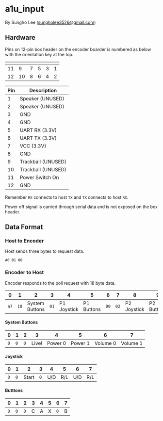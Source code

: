 # a1u_input

By Sungho Lee (sungholee3526@gmail.com)

## Hardware

Pins on 12-pin box header on the encoder boarder is numbered as below with the
orientation key at the top.

| <!-- --> | <!-- --> | <!-- --> | <!-- --> | <!-- --> | <!-- --> |
|----------|----------|----------|----------|----------|----------|
| 11       | 9        | 7        | 5        | 3        | 1        |
| 12       | 10       | 8        | 6        | 4        | 2        |

| Pin | Description        |
|-----|--------------------|
| 1   | Speaker (UNUSED)   |
| 2   | Speaker (UNUSED)   |
| 3   | GND                |
| 4   | GND                |
| 5   | UART RX (3.3V)     |
| 6   | UART TX (3.3V)     |
| 7   | VCC (3.3V)         |
| 8   | GND                |
| 9   | Trackball (UNUSED) |
| 10  | Trackball (UNUSED) |
| 11  | Power Switch On    |
| 12  | GND                |

Remember `RX` connects to host `TX` and `TX` connects to host `RX`.

Power off signal is carried through serial data and is not exposed on the box
header.

## Data Format

### Host to Encoder

Host sends three bytes to request data.

`A6 01 00`

### Encoder to Host

Encoder responds to the poll request with 18 byte data.

| 0    | 1    | 2              | 3    | 4           | 5          | 6    | 7    | 8           | 9          | 10   | 11   | 12          | 13         | 14   | 15   | 16          | 17         |
|------|------|----------------|------|-------------|------------|------|------|-------------|------------|------|------|-------------|------------|------|------|-------------|------------|
| `a7` | `10` | System Buttons | `01` | P1 Joystick | P1 Buttons | `00` | `02` | P2 Joystick | P2 Buttons | `00` | `03` | P3 Joystick | P3 Buttons | `00` | `04` | P4 Joystick | P4 Buttons |

#### System Buttons

| 0   | 1   | 2   | 3     | 4       | 5       | 6        | 7        |
|-----|-----|-----|-------|---------|---------|----------|----------|
| `0` | `0` | `0` | Live! | Power 0 | Power 1 | Volume 0 | Volume 1 |

#### Joystick

| 0   | 1   | 2     | 3   | 4   | 5   | 6   | 7   |
|-----|-----|-------|-----|-----|-----|-----|-----|
| `0` | `0` | Start | `0` | U/D | R/L | U/D | R/L |

#### Butttons

| 0   | 1   | 2   | 3 | 4 | 5 | 6   | 7 |
|-----|-----|-----|---|---|---|-----|---|
| `0` | `0` | `0` | C | A | X | `0` | B |
